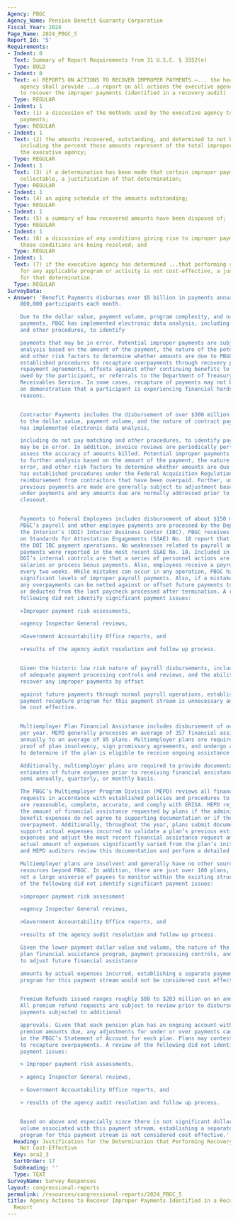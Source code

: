 ```yaml
---
Agency: PBGC
Agency_Name: Pension Benefit Guaranty Corporation
Fiscal_Year: 2024
Page_Name: 2024_PBGC_5
Report_Id: '5'
Requirements:
- Indent: 0
  Text: Summary of Report Requirements from 31 U.S.C. § 3352(e)
  Type: BOLD
- Indent: 0
  Text: e) REPORTS ON ACTIONS TO RECOVER IMPROPER PAYMENTS.—... the head of the executive
    agency shall provide ...a report on all actions the executive agency is taking
    to recover the improper payments (identified in a recovery audit) ..including—
  Type: REGULAR
- Indent: 1
  Text: (1) a discussion of the methods used by the executive agency to recover improper
    payments;
  Type: REGULAR
- Indent: 1
  Text: (2) the amounts recovered, outstanding, and determined to not be collectable,
    including the percent those amounts represent of the total improper payments of
    the executive agency;
  Type: REGULAR
- Indent: 1
  Text: (3) if a determination has been made that certain improper payments are not
    collectable, a justification of that determination;
  Type: REGULAR
- Indent: 1
  Text: (4) an aging schedule of the amounts outstanding;
  Type: REGULAR
- Indent: 1
  Text: (5) a summary of how recovered amounts have been disposed of;
  Type: REGULAR
- Indent: 1
  Text: (6) a discussion of any conditions giving rise to improper payments and how
    those conditions are being resolved; and
  Type: REGULAR
- Indent: 1
  Text: (7) if the executive agency has determined ...that performing recovery audits
    for any applicable program or activity is not cost-effective, a justification
    for that determination.
  Type: REGULAR
SurveyData:
- Answer: 'Benefit Payments disburses over $5 billion in payments annually to over
    800,000 participants each month.

    Due to the dollar value, payment volume, program complexity, and nature of pension
    payments, PBGC has implemented electronic data analysis, including death match
    and other procedures, to identify

    payments that may be in error. Potential improper payments are subjected to further
    analysis based on the amount of the payment, the nature of the potential error,
    and other risk factors to determine whether amounts are due to PBGC. PBGC has
    established procedures to recapture overpayments through recovery payments, installment
    repayment agreements, offsets against other continuing benefits to recoup amounts
    owed by the participant, or referrals to the Department of Treasury’s Centralized
    Receivables Service. In some cases, recapture of payments may not be sought based
    on demonstration that a participant is experiencing financial hardship or other
    reasons.


    Contractor Payments includes the disbursement of over $300 million annually. Due
    to the dollar value, payment volume, and the nature of contract payments, PBGC
    has implemented electronic data analysis,

    including do not pay matching and other procedures, to identify payments that
    may be in error. In addition, invoice reviews are periodically performed to help
    assess the accuracy of amounts billed. Potential improper payments are subjected
    to further analysis based on the amount of the payment, the nature of the potential
    error, and other risk factors to determine whether amounts are due to PBGC. PBGC
    has established procedures under the Federal Acquisition Regulation (FAR) to seek
    reimbursement from contractors that have been overpaid. Further, under the FAR,
    previous payments are made are generally subject to adjustment based on over or
    under payments and any amounts due are normally addressed prior to or at contract
    closeout.


    Payments to Federal Employees includes disbursement of about $150 million annually.
    PBGC’s payroll and other employee payments are processed by the Department of
    the Interior’s (DOI) Interior Business Center (IBC). PBGC receives a Statement
    on Standards for Attestation Engagements (SSAE) No. 18 report that reports on
    the DOI IBC payment operations. No weaknesses related to payroll and other employee
    payments were reported in the most recent SSAE No. 18. Included in PBGC’s and
    DOI’s internal controls are that a series of personnel actions are needed to change
    salaries or process bonus payments. Also, employees receive a payroll statement
    every two weeks. While mistakes can occur in any operation, PBGC has not experienced
    significant levels of improper payroll payments. Also, if a mistake is identified,
    any overpayments can be netted against or offset future payments to those employees
    or deducted from the last paycheck processed after termination. A review of the
    following did not identify significant payment issues:

    >Improper payment risk assessments,

    >agency Inspector General reviews,

    >Government Accountability Office reports, and

    >results of the agency audit resolution and follow up process.


    Given the historic low risk nature of payroll disbursements, including the existence
    of adequate payment processing controls and reviews, and the ability to readily
    recover any improper payments by offset

    against future payments through normal payroll operations, establishing a separate
    payment recapture program for this payment stream is unnecessary and would not
    be cost effective.


    Multiemployer Plan Financial Assistance includes disbursement of over $160 million
    per year. MEPD generally processes an average of 357 financial assistance payments
    annually to an average of 95 plans. Multiemployer plans are required to provide
    proof of plan insolvency, sign promissory agreements, and undergo an initial audit
    to determine if the plan is eligible to receive ongoing assistance from the PBGC.

    Additionally, multiemployer plans are required to provide documentation to support
    estimates of future expenses prior to receiving financial assistance on a yearly,
    semi annually, quarterly, or monthly basis.

    The PBGC’s Multiemployer Program Division (MEPD) reviews all financial assistance
    requests in accordance with established policies and procedures to verify requests
    are reasonable, complete, accurate, and comply with ERISA. MEPD rejects or reduces
    the amount of financial assistance requested by plans if the administrative and/or
    benefit expenses do not agree to supporting documentation or if there was a prior
    overpayment. Additionally, throughout the year, plans submit documentation to
    support actual expenses incurred to validate a plan’s previous estimate of plan
    expenses and adjust the most recent financial assistance request amount if the
    actual amount of expenses significantly varied from the plan’s initial estimate,
    and MEPD auditors review this documentation and perform a detailed reconciliation.

    Multiemployer plans are insolvent and generally have no other sources of financial
    resources beyond PBGC. In addition, there are just over 100 plans, so this is
    not a large universe of payees to monitor within the existing structure. A review
    of the following did not identify significant payment issues:

    >improper payment risk assessment

    >agency Inspector General reviews,

    >Government Accountability Office reports, and

    >results of the agency audit resolution and follow up process.

    Given the lower payment dollar value and volume, the nature of the multiemployer
    plan financial assistance program, payment processing controls, and the ability
    to adjust future financial assistance

    amounts by actual expenses incurred, establishing a separate payment recapture
    program for this payment stream would not be considered cost effective.


    Premium Refunds issued ranges roughly $88 to $203 million on an annual basis.
    All premium refund requests are subject to review prior to disbursement with larger
    payments subjected to additional

    approvals. Given that each pension plan has an ongoing account with PBGC as to
    premium amounts due, any adjustments for under or over payments can be reflected
    in the PBGC’s Statement of Account for each plan. Plans may contest any attempt
    to recapture overpayments. A review of the following did not identify significant
    payment issues:

    > Improper payment risk assessments,

    > agency Inspector General reviews,

    > Government Accountability Office reports, and

    > results of the agency audit resolution and follow up process.


    Based on above and especially since there is not significant dollar value or payment
    volume associated with this payment stream, establishing a separate payment recapture
    program for this payment stream is not considered cost effective.'
  Heading: Justification for the Determination that Performing Recovery Audits are
    Not Cost-Effective
  Key: ara2_3
  SortOrder: 17
  Subheading: ''
  Type: TEXT
SurveyName: Survey Responses
layout: congressional-reports
permalink: /resources/congressional-reports/2024_PBGC_5
title: Agency Actions to Recover Improper Payments Identified in a Recovery Audit
  Report
---
```

